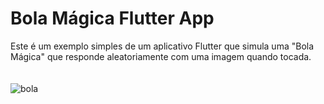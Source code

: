 # Bola Mágica Flutter App

Este é um exemplo simples de um aplicativo Flutter que simula uma "Bola Mágica" que responde aleatoriamente com uma imagem quando tocada.
<br>
<br>
<br>
![bola](https://github.com/RafaelRFAndrade/AplicativoBolaM-gica/assets/110788109/b2db9d9c-77ca-4c10-bfcd-6f9a683b0024)
